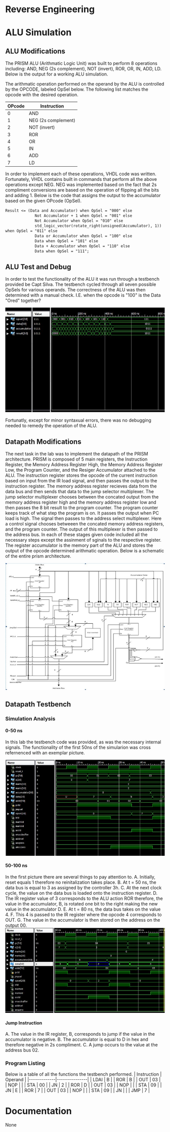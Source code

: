 Reverse Engineering
==========
# ALU Simulation
## ALU Modifications
The PRISM ALU (Arithmatic Logic Unit) was built to perform 8 operations including: AND, NEG (2s complement), NOT (invert), ROR, OR, IN, ADD, LD. Below is the output for a working ALU simulation. 

The arithmatic operation performed on the operand by the ALU is controlled by the OPCODE, labeled OpSel below. The following list matches the opcode with the desired operation.


| OPcode | Instruction        | 
|--------|--------------------|
| 0      | AND                | 
| 1      | NEG (2s complement)| 
| 2      | NOT (invert)       |  
| 3      | ROR                | 
| 4      | OR                 | 
| 5      | IN                 | 
| 6      | ADD                | 
| 7      | LD                 | 

In order to implement each of these operations, VHDL code was written. Fortunately, VHDL contains built in commands that perform all the above operations except NEG. NEG was implemented based on the fact that 2s compliment conversions are based on the operation of flipping all the bits and adding 1. Below is the code that assigns the output to the accumulator based on the given OPcode (OpSel).

```
Result <= (Data and Accumulator) when OpSel = "000" else
			 Not Accumulator + 1 when OpSel = "001" else
			 Not Accumulator when OpSel = "010" else
			 std_logic_vector(rotate_right(unsigned(Accumulator), 1)) when OpSel = "011" else
			 Data or Accumulator when OpSel = "100" else
			 Data when OpSel = "101" else
			 Data + Accumulator when OpSel = "110" else
			 Data when OpSel = "111";
```

## ALU Test and Debug
In order to test the functionality of the ALU it was run through a testbench provided be Capt Silva. The testbench cycled through all seven possible OpSels for various operands. The correctness of the ALU was then determined with a manual check. I.E. when the opcode is "100" is the Data "Ored" together?

![alt tag](https://raw.githubusercontent.com/seanbapty/Lab4_PRISM/master/ALU%20out.JPG)

Fortunatly, except for minor syntaxual errors, there was no debugging needed to remedy the operation of the ALU.

## Datapath Modifications 
The next task in the lab was to implement the datapath of the PRISM architecture. PRISM is composed of 5 main registers, the Instruction Register, the Memory Address Register High, the Memory Address Register Low, the Program Counter, and the Resiger Accumulator attached to the ALU. The instruction register stores the opcode of the current instruction based on input from the IR load signal, and then passes the output to the instruction register. The memory address register recieves data from the data bus and then sends that data to the jump selector multiplexer. The jump selector multiplexer chooses between the concated output from the memory address register high and the memory address register low and then passes the 8 bit result to the program counter. The program counter keeps track of what step the program is on. It passes the output when PC load is high. The signal then passes to the address select multiplexer. Here a control signal chooses betweeen the concated memory address registers, and the program counter. The output of this multiplexer is then passed to the address bus. In each of these stages given code included all the necessary steps except the assinment of sginals to the respective register. 
The register accumulator is the memory part of the ALU and stores the output of the opcode determined arithmatic operation.
Below is a schematic of the entire prism architecture.

![alt tag](https://raw.githubusercontent.com/seanbapty/Lab4_PRISM/master/PRISM%20schematic.JPG)

## Datapath Testbench
### Simulation Analysis
#### 0-50 ns
In this lab the testbench code was provided, as was the necessary internal signals.
The functionality of the first 50ns of the simularion was cross refernenced with an exemplar picture.

![alt tag](https://raw.githubusercontent.com/seanbapty/Lab4_PRISM/master/part2.JPG)
#### 50-100 ns

In the first picture there are several things to pay attention to.
A. Initially, reset equals 1 therefore no reinitalization takes place.
B. At t = 50 ns, the data bus is equal to 3 as assigned by the controller 3h. 
C. At the next clock cycle, the value on the data bus is loaded onto the instruction register.
D. The IR register value of 3 corresponds to the ALU action ROR therefore, the value in the accumulator, B, is rotated one bit to the right making the new value in the accumulator D.
E. At t = 80 ns, the data bus takes on the value 4.
F. This 4 is passed to the IR register where the opcode 4 corresponds to OUT. 
G. The value in the accumulator is then stored on the address on the output 00.
![alt tag](https://raw.githubusercontent.com/seanbapty/Lab4_PRISM/master/50-100ns.JPG)

#### Jump Instruction
A. The value in the IR register, B, corresponds to jump if the value in the accumulator is negative.
B. The accumulator is equal to D in hex and therefore negative in 2s compliment.
C. A jump occurs to the value at the address bus 02.

### Program Listing
Below is a table of all the functions the testbench performed.
| Instruction | Operand       | 
|-------------|---------------|
| LDAI        | B             | 
| ROR         |	B             | 
| OUT         | 03            |  
| NOP         |               | 
| STA         | 00            |
| JN          | 2             | 
| ROR         | D             | 
| OUT         | 03            | 
| NOP	      |  	      |
| STA         | 09            |
| JN          | E             |
| ROR         | 7             |
| OUT         | 03            |
| NOP         |               |
| STA         | 09            |
| JN          |               |
| JMP         | 7             |

# Documentation
None
